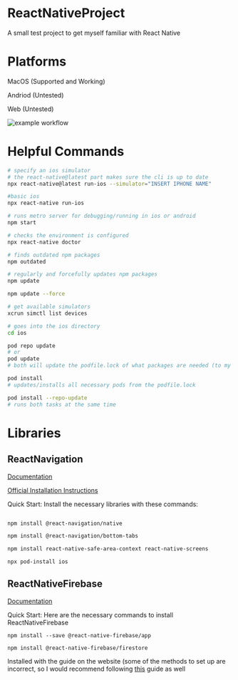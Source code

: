# ReactNativeProject
A small test project to get myself familiar with React Native

# Platforms
MacOS (Supported and Working)

Andriod (Untested)

Web (Untested)


![example workflow](https://github.com/Yodaman07/ReactNativeProject/actions/workflows/codeql.yml/badge.svg)

# Helpful Commands

```bash
# specify an ios simulator
# the react-native@latest part makes sure the cli is up to date
npx react-native@latest run-ios --simulator="INSERT IPHONE NAME"

#basic ios
npx react-native run-ios

# runs metro server for debugging/running in ios or android
npm start

# checks the environment is configured
npx react-native doctor

# finds outdated npm packages
npm outdated

# regularly and forcefully updates npm packages
npm update

npm update --force

# get available simulators
xcrun simctl list devices

# goes into the ios directory
cd ios

pod repo update
# or
pod update
# both will update the podfile.lock of what packages are needed (to my knowledge)

pod install
# updates/installs all necessary pods from the podfile.lock

pod install --repo-update
# runs both tasks at the same time

```

# Libraries
## ReactNavigation
[Documentation](https://reactnavigation.org/) 

[Official Installation Instructions](https://reactnavigation.org/docs/getting-started)

Quick Start:
Install the necessary libraries with these commands:

```bash

npm install @react-navigation/native

npm install @react-navigation/bottom-tabs

npm install react-native-safe-area-context react-native-screens

npx pod-install ios

```


## ReactNativeFirebase
[Documentation](https://rnfirebase.io/)

Quick Start:
Here are the necessary commands to install ReactNativeFirebase

`npm install --save @react-native-firebase/app`

`npm install @react-native-firebase/firestore`

Installed with the guide on the website (some of the methods to set up are incorrect, so I would recommend following [this](https://stackoverflow.com/questions/73416469/after-installing-react-native-firebase-app-its-build-will-failed-in-react-nativ) guide as well



